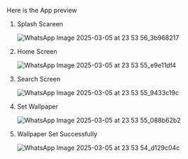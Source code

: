 Here is the App preview
1. Splash Scareen
   
      ![WhatsApp Image 2025-03-05 at 23 53 56_3b968217](https://github.com/user-attachments/assets/e6dcb0ff-00ba-453a-ae80-df4d9d5ca42e)

2. Home Screen

      ![WhatsApp Image 2025-03-05 at 23 53 55_e9e11df4](https://github.com/user-attachments/assets/b9f38577-6a7f-46e4-9738-625306d3742c)

3. Search Screen

      ![WhatsApp Image 2025-03-05 at 23 53 55_9433c19c](https://github.com/user-attachments/assets/d0351ba3-a123-4f4a-a6db-c85b308fe14c)

4. Set Wallpaper

     ![WhatsApp Image 2025-03-05 at 23 53 55_088b62b2](https://github.com/user-attachments/assets/8c72732a-f3fb-4569-bc00-26c5aa42cb9c)

5. Wallpaper Set Successfully

     ![WhatsApp Image 2025-03-05 at 23 53 54_d129c04c](https://github.com/user-attachments/assets/058b5724-73b6-4764-9ce4-874d0553fbae)
